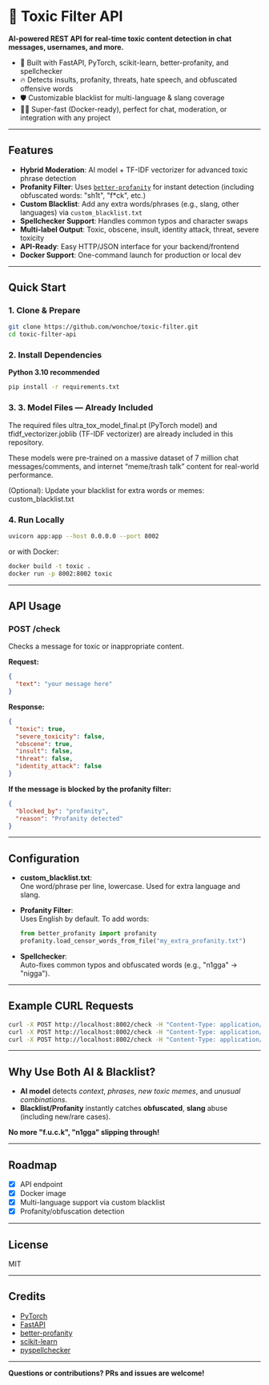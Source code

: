 
# 🧪 Toxic Filter API

**AI-powered REST API for real-time toxic content detection in chat messages, usernames, and more.**

- 🚀 Built with FastAPI, PyTorch, scikit-learn, better-profanity, and spellchecker
- 🔥 Detects insults, profanity, threats, hate speech, and obfuscated offensive words
- 🛡️ Customizable blacklist for multi-language & slang coverage
- 🏃‍♂️ Super-fast (Docker-ready), perfect for chat, moderation, or integration with any project

---

## Features

- **Hybrid Moderation**: AI model + TF-IDF vectorizer for advanced toxic phrase detection
- **Profanity Filter**: Uses [`better-profanity`](https://github.com/snguyenthanh/better_profanity) for instant detection (including obfuscated words: "sh1t", "f*ck", etc.)
- **Custom Blacklist**: Add any extra words/phrases (e.g., slang, other languages) via `custom_blacklist.txt`
- **Spellchecker Support**: Handles common typos and character swaps
- **Multi-label Output**: Toxic, obscene, insult, identity attack, threat, severe toxicity
- **API-Ready**: Easy HTTP/JSON interface for your backend/frontend
- **Docker Support**: One-command launch for production or local dev

---

## Quick Start

### 1. Clone & Prepare

```bash
git clone https://github.com/wonchoe/toxic-filter.git
cd toxic-filter-api
```

### 2. Install Dependencies

**Python 3.10 recommended**

```bash
pip install -r requirements.txt
```

### 3. 3. Model Files — Already Included
The required files ultra_tox_model_final.pt (PyTorch model) and tfidf_vectorizer.joblib (TF-IDF vectorizer) are already included in this repository.

These models were pre-trained on a massive dataset of 7 million chat messages/comments, and internet “meme/trash talk” content for real-world performance.

(Optional): Update your blacklist for extra words or memes: custom_blacklist.txt

### 4. Run Locally

```bash
uvicorn app:app --host 0.0.0.0 --port 8002
```

or with Docker:

```bash
docker build -t toxic .
docker run -p 8002:8002 toxic
```

---

## API Usage

### **POST /check**

Checks a message for toxic or inappropriate content.

**Request:**
```json
{
  "text": "your message here"
}
```

**Response:**
```json
{
  "toxic": true,
  "severe_toxicity": false,
  "obscene": true,
  "insult": false,
  "threat": false,
  "identity_attack": false
}
```

**If the message is blocked by the profanity filter:**
```json
{
  "blocked_by": "profanity",
  "reason": "Profanity detected"
}
```

---

## Configuration

- **custom_blacklist.txt**:  
  One word/phrase per line, lowercase. Used for extra language and slang.

- **Profanity Filter**:  
  Uses English by default. To add words:
  ```python
  from better_profanity import profanity
  profanity.load_censor_words_from_file("my_extra_profanity.txt")
  ```

- **Spellchecker**:  
  Auto-fixes common typos and obfuscated words (e.g., "n1gga" → "nigga").

---

## Example CURL Requests

```bash
curl -X POST http://localhost:8002/check -H "Content-Type: application/json" -d '{"text":"n1gga"}'
curl -X POST http://localhost:8002/check -H "Content-Type: application/json" -d '{"text":"kill yourself"}'
curl -X POST http://localhost:8002/check -H "Content-Type: application/json" -d '{"text":"hello world"}'
```

---

## Why Use Both AI & Blacklist?

- **AI model** detects *context*, *phrases*, *new toxic memes*, and *unusual combinations*.
- **Blacklist/Profanity** instantly catches **obfuscated**, **slang** abuse (including new/rare cases).

**No more "f.u.c.k", "n1gga" slipping through!**

---

## Roadmap

- [x] API endpoint
- [x] Docker image
- [x] Multi-language support via custom blacklist
- [x] Profanity/obfuscation detection

---

## License

MIT

---

## Credits

- [PyTorch](https://pytorch.org/)
- [FastAPI](https://fastapi.tiangolo.com/)
- [better-profanity](https://github.com/snguyenthanh/better_profanity)
- [scikit-learn](https://scikit-learn.org/)
- [pyspellchecker](https://github.com/barrust/pyspellchecker)

---

**Questions or contributions? PRs and issues are welcome!**
